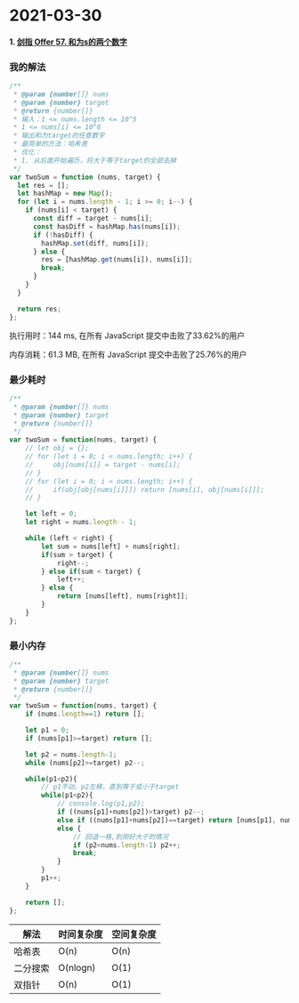 # 2021-03-30

####  1. [剑指 Offer 57. 和为s的两个数字](https://leetcode-cn.com/problems/he-wei-sde-liang-ge-shu-zi-lcof/)

### 我的解法

```js
/**
 * @param {number[]} nums
 * @param {number} target
 * @return {number[]}
 * 输入：1 <= nums.length <= 10^5
 * 1 <= nums[i] <= 10^6
 * 输出和为target的任意数字
 * 最简单的方法：哈希表
 * 优化：
 * 1. 从后面开始遍历，将大于等于target的全部去掉
 */
var twoSum = function (nums, target) {
  let res = [];
  let hashMap = new Map();
  for (let i = nums.length - 1; i >= 0; i--) {
    if (nums[i] < target) {
      const diff = target - nums[i];
      const hasDiff = hashMap.has(nums[i]);
      if (!hasDiff) {
        hashMap.set(diff, nums[i]);
      } else {
        res = [hashMap.get(nums[i]), nums[i]];
        break;
      }
    }
  }

  return res;
};

```

执行用时：144 ms, 在所有 JavaScript 提交中击败了33.62%的用户

内存消耗：61.3 MB, 在所有 JavaScript 提交中击败了25.76%的用户

### 最少耗时

```js
/**
 * @param {number[]} nums
 * @param {number} target
 * @return {number[]}
 */
var twoSum = function(nums, target) {
    // let obj = {};
    // for (let i = 0; i < nums.length; i++) {
    //     obj[nums[i]] = target - nums[i];
    // }
    // for (let i = 0; i < nums.length; i++) {
    //     if(obj[obj[nums[i]]]) return [nums[i], obj[nums[i]]];
    // }

    let left = 0;
    let right = nums.length - 1;

    while (left < right) {
        let sum = nums[left] + nums[right];
        if(sum > target) {
            right--;
        } else if(sum < target) {
            left++;
        } else {
            return [nums[left], nums[right]];
        }
    }   
};
```

### 最小内存

```js
/**
 * @param {number[]} nums
 * @param {number} target
 * @return {number[]}
 */
var twoSum = function(nums, target) {
    if (nums.length==1) return [];

    let p1 = 0;
    if (nums[p1]>=target) return [];

    let p2 = nums.length-1;
    while (nums[p2]>=target) p2--;

    while(p1<p2){
        // p1不动，p2左移，直到等于或小于target
        while(p1<p2){
            // console.log(p1,p2);
            if ((nums[p1]+nums[p2])>target) p2--;
            else if ((nums[p1]+nums[p2])==target) return [nums[p1], nums[p2]];
            else {
                // 回退一格,到刚好大于的情况
                if (p2<nums.length-1) p2++;
                break;
            }
        }
        p1++;
    }

    return [];
};
```

| 解法     | 时间复杂度 | 空间复杂度 |
| -------- | ---------- | ---------- |
| 哈希表   | O(n)       | O(n)       |
| 二分搜索 | O(nlogn)   | O(1)       |
| 双指针   | O(n)       | O(1)       |

